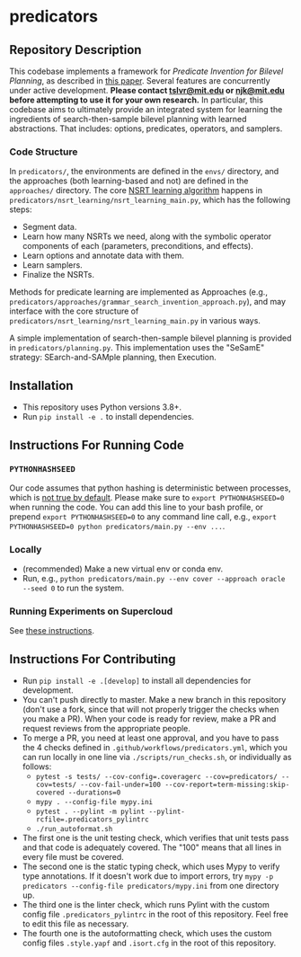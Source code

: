 # predicators

## Repository Description

This codebase implements a framework for *Predicate Invention for Bilevel Planning*, as described in [this paper](https://arxiv.org/abs/2203.09634). Several features are concurrently under active development. **Please contact <tslvr@mit.edu> or <njk@mit.edu> before attempting to use it for your own research.** In particular, this codebase aims to ultimately provide an integrated system for learning the ingredients of search-then-sample bilevel planning with learned abstractions. That includes: options, predicates, operators, and samplers. 

### Code Structure

In `predicators/`, the environments are defined in the `envs/` directory, and the approaches (both learning-based and not) are defined in the `approaches/` directory. The core [NSRT learning algorithm](https://arxiv.org/abs/2105.14074) happens in `predicators/nsrt_learning/nsrt_learning_main.py`, which has the following steps:
* Segment data.
* Learn how many NSRTs we need, along with the symbolic operator components of each (parameters, preconditions, and effects).
* Learn options and annotate data with them.
* Learn samplers.
* Finalize the NSRTs.

Methods for predicate learning are implemented as Approaches (e.g., `predicators/approaches/grammar_search_invention_approach.py`), and may interface with the core structure of `predicators/nsrt_learning/nsrt_learning_main.py` in various ways.

A simple implementation of search-then-sample bilevel planning is provided in `predicators/planning.py`. This implementation uses the "SeSamE" strategy: SEarch-and-SAMple planning, then Execution.

## Installation
* This repository uses Python versions 3.8+.
* Run `pip install -e .` to install dependencies.

## Instructions For Running Code

### `PYTHONHASHSEED`
Our code assumes that python hashing is deterministic between processes, which is [not true by default](https://stackoverflow.com/questions/30585108/disable-hash-randomization-from-within-python-program).
Please make sure to `export PYTHONHASHSEED=0` when running the code. You can add this line to your bash profile, or prepend `export PYTHONHASHSEED=0` to any command line call, e.g., `export PYTHONHASHSEED=0 python predicators/main.py --env ...`.

### Locally
* (recommended) Make a new virtual env or conda env.
* Run, e.g., `python predicators/main.py --env cover --approach oracle --seed 0` to run the system.

### Running Experiments on Supercloud
See [these instructions](supercloud.md).

## Instructions For Contributing
* Run `pip install -e .[develop]` to install all dependencies for development.
* You can't push directly to master. Make a new branch in this repository (don't use a fork, since that will not properly trigger the checks when you make a PR). When your code is ready for review, make a PR and request reviews from the appropriate people.
* To merge a PR, you need at least one approval, and you have to pass the 4 checks defined in `.github/workflows/predicators.yml`, which you can run locally in one line via `./scripts/run_checks.sh`, or individually as follows:
    * `pytest -s tests/ --cov-config=.coveragerc --cov=predicators/ --cov=tests/ --cov-fail-under=100 --cov-report=term-missing:skip-covered --durations=0`
    * `mypy . --config-file mypy.ini`
    * `pytest . --pylint -m pylint --pylint-rcfile=.predicators_pylintrc`
    * `./run_autoformat.sh`
* The first one is the unit testing check, which verifies that unit tests pass and that code is adequately covered. The "100" means that all lines in every file must be covered.
* The second one is the static typing check, which uses Mypy to verify type annotations. If it doesn't work due to import errors, try `mypy -p predicators --config-file predicators/mypy.ini` from one directory up.
* The third one is the linter check, which runs Pylint with the custom config file `.predicators_pylintrc` in the root of this repository. Feel free to edit this file as necessary.
* The fourth one is the autoformatting check, which uses the custom config files `.style.yapf` and `.isort.cfg` in the root of this repository.
